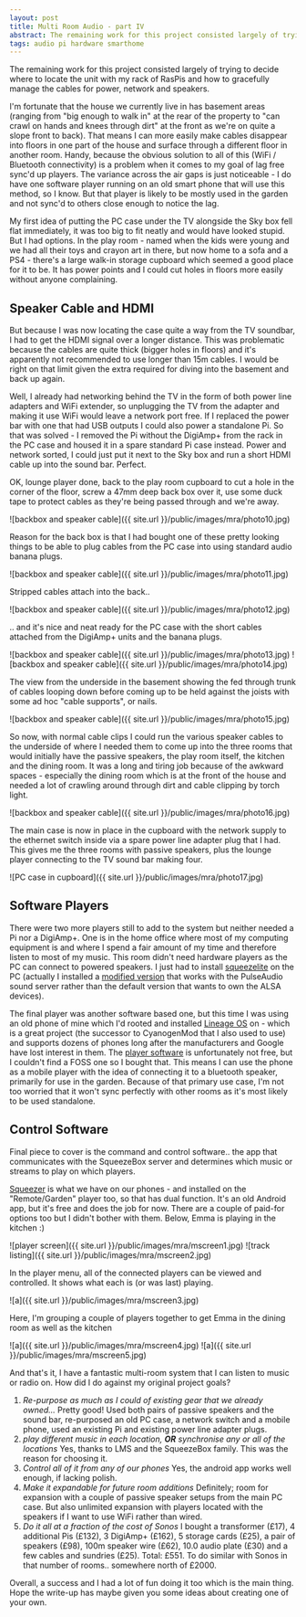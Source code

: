 ```yaml
---
layout: post
title: Multi Room Audio - part IV
abstract: The remaining work for this project consisted largely of trying to decide where to locate the unit with my rack of RasPis and how to gracefully manage the cables for power, network and speakers.
tags: audio pi hardware smarthome
---
```


The remaining work for this project consisted largely of trying to decide where to locate the unit with my rack of RasPis and how to gracefully manage the cables for power, network and speakers.

I'm fortunate that the house we currently live in has basement areas (ranging from "big enough to walk in" at the rear of the property to "can crawl on hands and knees through dirt" at the front as we're on quite a slope front to back). That means I can more easily make cables disappear into floors in one part of the house and surface through a different floor in another room. Handy, because the obvious solution to all of this (WiFi / Bluetooth connectivity) is a problem when it comes to my goal of lag free sync'd up players. The variance across the air gaps is just noticeable - I do have one software player running on an old smart phone that will use this method, so I know. But that player is likely to be mostly used in the garden and not sync'd to others close enough to notice the lag.

My first idea of putting the PC case under the TV alongside the Sky box fell flat immediately, it was too big to fit neatly and would have looked stupid. But I had options. In the play room - named when the kids were young and we had all their toys and crayon art in there, but now home to a sofa and a PS4 - there's a large walk-in storage cupboard which seemed a good place for it to be. It has power points and I could cut holes in floors more easily without anyone complaining.

## Speaker Cable and HDMI

But because I was now locating the case quite a way from the TV soundbar, I had to get the HDMI signal over a longer distance. This was problematic because the cables are quite thick (bigger holes in floors) and it's apparently not recommended to use longer than 15m cables. I would be right on that limit given the extra required for diving into the basement and back up again.

Well, I already had networking behind the TV in the form of both power line adapters and WiFi extender, so unplugging the TV from the adapter and making it use WiFi would leave a network port free. If I replaced the power bar with one that had USB outputs I could also power a standalone Pi. So that was solved - I removed the Pi without the DigiAmp+ from the rack in the PC case and housed it in a spare standard Pi case instead. Power and network sorted, I could just put it next to the Sky box and run a short HDMI cable up into the sound bar. Perfect.

OK, lounge player done, back to the play room cupboard to cut a hole in the corner of the floor, screw a 47mm deep back box over it, use some duck tape to protect cables as they're being passed through and we're away.

![backbox and speaker cable]({{ site.url }}/public/images/mra/photo10.jpg)

Reason for the back box is that I had bought one of these pretty looking things to be able to plug cables from the PC case into using standard audio banana plugs.

![backbox and speaker cable]({{ site.url }}/public/images/mra/photo11.jpg)

Stripped cables attach into the back..

![backbox and speaker cable]({{ site.url }}/public/images/mra/photo12.jpg)

.. and it's nice and neat ready for the PC case with the short cables attached from the DigiAmp+ units and the banana plugs.

![backbox and speaker cable]({{ site.url }}/public/images/mra/photo13.jpg)
![backbox and speaker cable]({{ site.url }}/public/images/mra/photo14.jpg)

The view from the underside in the basement showing the fed through trunk of cables looping down before coming up to be held against the joists with some ad hoc "cable supports", or nails.

![backbox and speaker cable]({{ site.url }}/public/images/mra/photo15.jpg)

So now, with normal cable clips I could run the various speaker cables to the underside of where I needed them to come up into the three rooms that would initially have the passive speakers, the play room itself, the kitchen and the dining room. It was a long and tiring job because of the awkward spaces - especially the dining room which is at the front of the house and needed a lot of crawling around through dirt and cable clipping by torch light.

![backbox and speaker cable]({{ site.url }}/public/images/mra/photo16.jpg)

The main case is now in place in the cupboard with the network supply to the ethernet switch inside via a spare power line adapter plug that I had. This gives me the three rooms with passive speakers, plus the lounge player connecting to the TV sound bar making four.

![PC case in cupboard]({{ site.url }}/public/images/mra/photo17.jpg)

## Software Players

There were two more players still to add to the system but neither needed a Pi nor a DigiAmp+. One is in the home office where most of my computing equipment is and where I spend a fair amount of my time and therefore listen to most of my music. This room didn't need hardware players as the PC can connect to powered speakers. I just had to install [squeezelite](http://wiki.slimdevices.com/index.php/Squeezelite) on the PC (actually I installed a [modified version](https://sourceforge.net/projects/lmsclients/files/squeezelite/linux/) that works with the PulseAudio sound server rather than the default version that wants to own the ALSA devices).

The final player was another software based one, but this time I was using an old phone of mine which I'd rooted and installed [Lineage OS](https://lineageos.org/) on - which is a great project (the successor to CyanogenMod that I also used to use) and supports dozens of phones long after the manufacturers and Google have lost interest in them. The [player software](https://play.google.com/store/apps/details?id=de.bluegaspode.squeezeplayer&hl=en_US) is unfortunately not free, but I couldn't find a FOSS one so I bought that. This means I can use the phone as a mobile player with the idea of connecting it to a bluetooth speaker, primarily for use in the garden. Because of that primary use case, I'm not too worried that it won't sync perfectly with other rooms as it's most likely to be used standalone. 

## Control Software

Final piece to cover is the command and control software.. the app that communicates with the SqueezeBox server and determines which music or streams to play on which players.

[Squeezer](https://play.google.com/store/apps/details?id=uk.org.ngo.squeezer&hl=en_US) is what we have on our phones - and installed on the "Remote/Garden" player too, so that has dual function. It's an old Android app, but it's free and does the job for now. There are a couple of paid-for options too but I didn't bother with them. Below, Emma is playing in the kitchen :)

![player screen]({{ site.url }}/public/images/mra/mscreen1.jpg) ![track listing]({{ site.url }}/public/images/mra/mscreen2.jpg) 

In the player menu, all of the connected players can be viewed and controlled. It shows what each is (or was last) playing.

![a]({{ site.url }}/public/images/mra/mscreen3.jpg) 

Here, I'm grouping a couple of players together to get Emma in the dining room as well as the kitchen

![a]({{ site.url }}/public/images/mra/mscreen4.jpg) ![a]({{ site.url }}/public/images/mra/mscreen5.jpg)

And that's it, I have a fantastic multi-room system that I can listen to music or radio on. How did I do against my original project goals?

1. *Re-purpose as much as I could of existing gear that we already owned...* Pretty good! Used both pairs of passive speakers and the sound bar, re-purposed an old PC case, a network switch and a mobile phone, used an existing Pi and existing power line adapter plugs.
1. *play different music in each location, __OR__ synchronise any or all of the locations* Yes, thanks to LMS and the SqueezeBox family. This was the reason for choosing it.
1. *Control all of it from any of our phones* Yes, the android app works well enough, if lacking polish.
1. *Make it expandable for future room additions* Definitely; room for expansion with a couple of passive speaker setups from the main PC case. But also unlimited expansion with players located with the speakers if I want to use WiFi rather than wired.
1. *Do it all at a fraction of the cost of Sonos* I bought a transformer (£17), 4 additional Pis (£132), 3 DigiAmp+ (£162), 5 storage cards (£25), a pair of speakers (£98), 100m speaker wire (£62), 10.0 audio plate (£30) and a few cables and sundries (£25). Total: £551. To do similar with Sonos in that number of rooms.. somewhere north of £2000.

Overall, a success and I had a lot of fun doing it too which is the main thing. Hope the write-up has maybe given you some ideas about creating one of your own.
